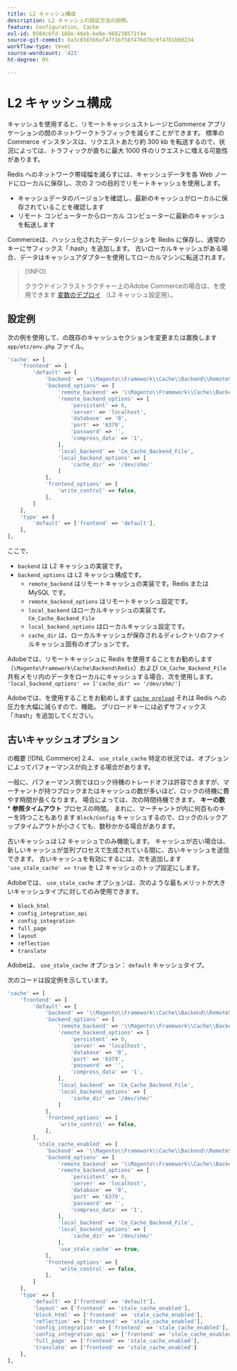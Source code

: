 ```yaml
---
title: L2 キャッシュ構成
description: L2 キャッシュの設定方法の説明。
feature: Configuration, Cache
exl-id: 0504c6fd-188e-46eb-be8e-968238571f4e
source-git-commit: ba3c656566af47f16f58f476d7bc9f4781bb0234
workflow-type: tm+mt
source-wordcount: '423'
ht-degree: 0%

---
```


# L2 キャッシュ構成

キャッシュを使用すると、リモートキャッシュストレージとCommerce アプリケーションの間のネットワークトラフィックを減らすことができます。 標準のCommerce インスタンスは、リクエストあたり約 300 kb を転送するので、状況によっては、トラフィックが直ちに最大 1000 件のリクエストに増える可能性があります。

Redis へのネットワーク帯域幅を減らすには、キャッシュデータを各 Web ノードにローカルに保存し、次の 2 つの目的でリモートキャッシュを使用します。

- キャッシュデータのバージョンを確認し、最新のキャッシュがローカルに保存されていることを確認します
- リモート コンピューターからローカル コンピューターに最新のキャッシュを転送します

Commerceは、ハッシュ化されたデータバージョンを Redis に保存し、通常のキーにサフィックス「:hash」を追加します。 古いローカルキャッシュがある場合、データはキャッシュアダプターを使用してローカルマシンに転送されます。

>[!INFO]
>
>クラウドインフラストラクチャー上のAdobe Commerceの場合は、を使用できます [変数のデプロイ](https://experienceleague.adobe.com/docs/commerce-cloud-service/user-guide/configure/env/stage/variables-deploy.html#redis_backend) （L2 キャッシュ設定用）。

## 設定例

次の例を使用して、の既存のキャッシュセクションを変更または置換します `app/etc/env.php` ファイル。

```php
'cache' => [
    'frontend' => [
        'default' => [
            'backend' => '\\Magento\\Framework\\Cache\\Backend\\RemoteSynchronizedCache',
            'backend_options' => [
                'remote_backend' => '\\Magento\\Framework\\Cache\\Backend\\Redis',
                'remote_backend_options' => [
                    'persistent' => 0,
                    'server' => 'localhost',
                    'database' => '0',
                    'port' => '6379',
                    'password' => '',
                    'compress_data' => '1',
                ],
                'local_backend' => 'Cm_Cache_Backend_File',
                'local_backend_options' => [
                    'cache_dir' => '/dev/shm/'
                ]
            ],
            'frontend_options' => [
                'write_control' => false,
            ],
        ]
    ],
    'type' => [
        'default' => ['frontend' => 'default'],
    ],
],
```

ここで、

- `backend` は L2 キャッシュの実装です。
- `backend_options` は L2 キャッシュ構成です。
   - `remote_backend` はリモートキャッシュの実装です。Redis または MySQL です。
   - `remote_backend_options` はリモートキャッシュ設定です。
   - `local_backend` はローカルキャッシュの実装です。 `Cm_Cache_Backend_File`
   - `local_backend_options` はローカルキャッシュ設定です。
   - `cache_dir` は、ローカルキャッシュが保存されるディレクトリのファイルキャッシュ固有のオプションです。

Adobeでは、リモートキャッシュに Redis を使用することをお勧めします（`\Magento\Framework\Cache\Backend\Redis`）および `Cm_Cache_Backend_File` 共有メモリ内のデータをローカルにキャッシュする場合、次を使用します。 `'local_backend_options' => ['cache_dir' => '/dev/shm/']`

Adobeでは、を使用することをお勧めします [`cache preload`](redis-pg-cache.md#redis-preload-feature) それは Redis への圧力を大幅に減らすので、機能。 プリロードキーには必ずサフィックス「:hash」を追加してください。

## 古いキャッシュオプション

の概要 [!DNL Commerce] 2.4、 `use_stale_cache` 特定の状況では、オプションによってパフォーマンスが向上する場合があります。

一般に、パフォーマンス側ではロック待機のトレードオフは許容できますが、マーチャントが持つブロックまたはキャッシュの数が多いほど、ロックの待機に費やす時間が長くなります。 場合によっては、次の時間待機できます。 **キーの数** \* **参照タイムアウト** プロセスの時間。 まれに、マーチャントが内に何百ものキーを持つこともあります `Block/Config` キャッシュするので、ロックのルックアップタイムアウトが小さくても、数秒かかる場合があります。

古いキャッシュは L2 キャッシュでのみ機能します。 キャッシュが古い場合は、新しいキャッシュが並列プロセスで生成されている間に、古いキャッシュを送信できます。 古いキャッシュを有効にするには、次を追加します `'use_stale_cache' => true` を L2 キャッシュのトップ設定にします。

Adobeでは、 `use_stale_cache` オプションは、次のような最もメリットが大きいキャッシュタイプに対してのみ使用できます。

- `block_html`
- `config_integration_api`
- `config_integration`
- `full_page`
- `layout`
- `reflection`
- `translate`

Adobeは、 `use_stale_cache` オプション： `default` キャッシュタイプ。

次のコードは設定例を示しています。

```php
'cache' => [
    'frontend' => [
        'default' => [
            'backend' => '\\Magento\\Framework\\Cache\\Backend\\RemoteSynchronizedCache',
            'backend_options' => [
                'remote_backend' => '\\Magento\\Framework\\Cache\\Backend\\Redis',
                'remote_backend_options' => [
                    'persistent' => 0,
                    'server' => 'localhost',
                    'database' => '0',
                    'port' => '6379',
                    'password' => '',
                    'compress_data' => '1',
                ],
                'local_backend' => 'Cm_Cache_Backend_File',
                'local_backend_options' => [
                    'cache_dir' => '/dev/shm/'
                ]
            ],
            'frontend_options' => [
                'write_control' => false,
            ],
        ],
         'stale_cache_enabled' => [
            'backend' => '\\Magento\\Framework\\Cache\\Backend\\RemoteSynchronizedCache',
            'backend_options' => [
                'remote_backend' => '\\Magento\\Framework\\Cache\\Backend\\Redis',
                'remote_backend_options' => [
                    'persistent' => 0,
                    'server' => 'localhost',
                    'database' => '0',
                    'port' => '6379',
                    'password' => '',
                    'compress_data' => '1',
                ],
                'local_backend' => 'Cm_Cache_Backend_File',
                'local_backend_options' => [
                    'cache_dir' => '/dev/shm/'
                ],
                'use_stale_cache' => true,
            ],
            'frontend_options' => [
                'write_control' => false,
            ],
        ]
    ],
    'type' => [
        'default' => ['frontend' => 'default'],
        'layout' => ['frontend' => 'stale_cache_enabled'],
        'block_html' => ['frontend' => 'stale_cache_enabled'],
        'reflection' => ['frontend' => 'stale_cache_enabled'],
        'config_integration' => ['frontend' => 'stale_cache_enabled'],
        'config_integration_api' => ['frontend' => 'stale_cache_enabled'],
        'full_page' => ['frontend' => 'stale_cache_enabled'],
        'translate' => ['frontend' => 'stale_cache_enabled']
    ],
],
```
